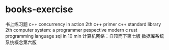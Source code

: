 # books-exercise
书上练习题
c++ concurrency in action 2th
c++ primer
c++ standard library 2th
computer system: a programmer pespective
modern c
rust programming language
sql in 10 min
计算机网络：自顶而下第七版
数据库系统系统概念第六版
